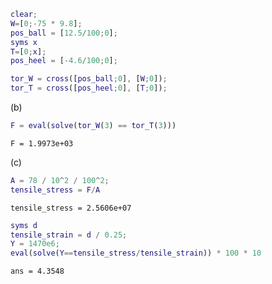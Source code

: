 ``` matlab
clear;
W=[0;-75 * 9.8];
pos_ball = [12.5/100;0];
syms x
T=[0;x];
pos_heel = [-4.6/100;0];

tor_W = cross([pos_ball;0], [W;0]);
tor_T = cross([pos_heel;0], [T;0]);
```

(b)

``` matlab
F = eval(solve(tor_W(3) == tor_T(3)))
```

``` matlabTextOutput
F = 1.9973e+03
```

(c)

``` matlab
A = 78 / 10^2 / 100^2;
tensile_stress = F/A
```

``` matlabTextOutput
tensile_stress = 2.5606e+07
```

``` matlab
syms d
tensile_strain = d / 0.25;
Y = 1470e6;
eval(solve(Y==tensile_stress/tensile_strain)) * 100 * 10
```

``` matlabTextOutput
ans = 4.3548
```
